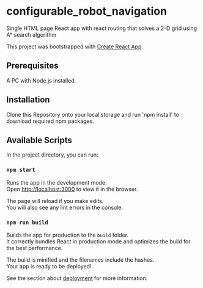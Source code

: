 # configurable_robot_navigation
Single HTML page React app with react routing that solves a 2-D grid using A* search algorithm

This project was bootstrapped with [Create React App](https://github.com/facebook/create-react-app).

## Prerequisites

A PC with Node.js installed.

## Installation

Clone this Repository onto your local storage and run 'npm install' to download required npm packages.

## Available Scripts

In the project directory, you can run:

### `npm start`

Runs the app in the development mode.<br />
Open [http://localhost:3000](http://localhost:3000) to view it in the browser.

The page will reload if you make edits.<br />
You will also see any lint errors in the console.

### `npm run build`

Builds the app for production to the `build` folder.<br />
It correctly bundles React in production mode and optimizes the build for the best performance.

The build is minified and the filenames include the hashes.<br />
Your app is ready to be deployed!

See the section about [deployment](https://facebook.github.io/create-react-app/docs/deployment) for more information.
